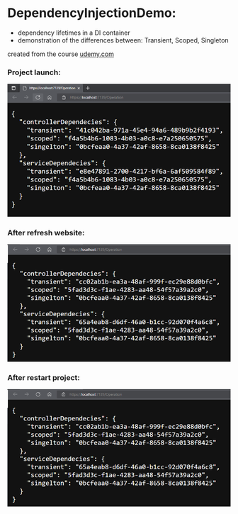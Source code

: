 # DependencyInjectionDemo:
- dependency lifetimes in a DI container
- demonstration of the differences between: Transient, Scoped, Singleton

created from the course [udemy.com](https://www.udemy.com/course/praktyczny-kurs-aspnet-core-rest-web-api-od-podstaw/ "Praktyczny kurs ASP.NET Core REST Web API od podstaw (C#)")

### Project launch:
![image1](https://github.com/OskarLewandowski/ImageLibrary/blob/master/ImageLibrary/DependencyInjectionDemo_images/1.png)

### After refresh website:
![image2](https://github.com/OskarLewandowski/ImageLibrary/blob/master/ImageLibrary/DependencyInjectionDemo_images/2.png)

### After restart project:
![image3](https://github.com/OskarLewandowski/ImageLibrary/blob/master/ImageLibrary/DependencyInjectionDemo_images/2.png)

